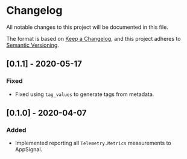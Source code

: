 # Changelog
All notable changes to this project will be documented in this file.

The format is based on [Keep a Changelog](https://keepachangelog.com/en/1.0.0/),
and this project adheres to [Semantic Versioning](https://semver.org/spec/v2.0.0.html).

## [0.1.1] - 2020-05-17
### Fixed
- Fixed using `tag_values` to generate tags from metadata.

## [0.1.0] - 2020-04-07
### Added
- Implemented reporting all `Telemetry.Metrics` measurements to AppSignal.
